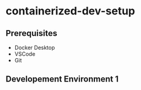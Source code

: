 # containerized-dev-setup
## Prerequisites
- Docker Desktop
- VSCode
- Git
## Developement Environment 1
